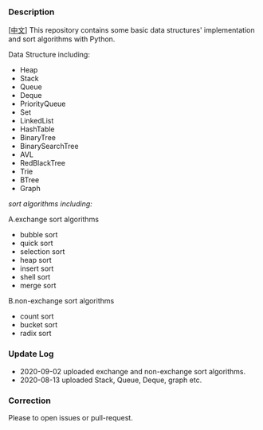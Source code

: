 ### Description  
[[中文](./README_CN.md)] This repository contains some basic data structures' implementation and sort algorithms with Python. 

Data Structure including:

* Heap
* Stack 
* Queue 
* Deque
* PriorityQueue
* Set
* LinkedList
* HashTable 
* BinaryTree
* BinarySearchTree
* AVL
* RedBlackTree
* Trie
* BTree
* Graph

*sort algorithms including:*

A.exchange sort algorithms
* bubble sort
* quick sort
* selection sort
* heap sort
* insert sort
* shell sort
* merge sort

B.non-exchange sort algorithms
* count sort
* bucket sort
* radix sort

### Update Log 
* 2020-09-02 uploaded exchange and non-exchange sort algorithms.
* 2020-08-13 uploaded Stack, Queue, Deque, graph etc.

### Correction 
Please to open issues or pull-request.
